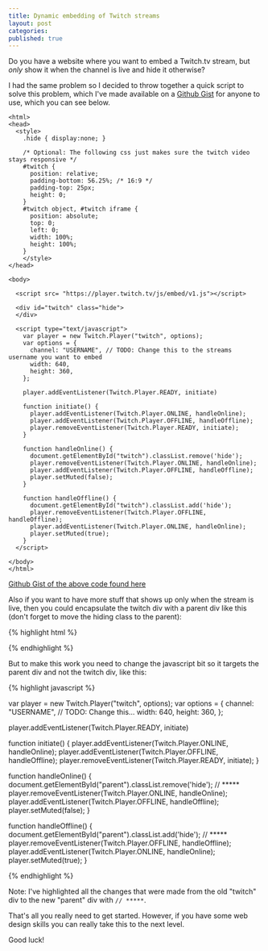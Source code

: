 ```yaml
---
title: Dynamic embedding of Twitch streams
layout: post
categories:
published: true
---
```


Do you have a website where you want to embed a Twitch.tv stream, but *only* show it when the channel is live and hide it otherwise?

I had the same problem so I decided to throw together a quick script to solve this problem, which I've made available on a [Github Gist](https://gist.github.com/momeenme/f5323765e3358ae27d4a97eb2d63aa3c) for anyone to use, which you can see below.

```
<html>
<head>
  <style>
    .hide { display:none; }

    /* Optional: The following css just makes sure the twitch video stays responsive */
    #twitch {
      position: relative;
      padding-bottom: 56.25%; /* 16:9 */
      padding-top: 25px;
      height: 0;
    }
    #twitch object, #twitch iframe {
      position: absolute;
      top: 0;
      left: 0;
      width: 100%;
      height: 100%;
    }
    </style>
</head>

<body>

  <script src= "https://player.twitch.tv/js/embed/v1.js"></script>

  <div id="twitch" class="hide">
  </div>

  <script type="text/javascript">
    var player = new Twitch.Player("twitch", options);
    var options = {
      channel: "USERNAME", // TODO: Change this to the streams username you want to embed
      width: 640,
      height: 360,
    };

    player.addEventListener(Twitch.Player.READY, initiate)

    function initiate() {
      player.addEventListener(Twitch.Player.ONLINE, handleOnline);
      player.addEventListener(Twitch.Player.OFFLINE, handleOffline);
      player.removeEventListener(Twitch.Player.READY, initiate);
    }

    function handleOnline() {
      document.getElementById("twitch").classList.remove('hide');
      player.removeEventListener(Twitch.Player.ONLINE, handleOnline);
      player.addEventListener(Twitch.Player.OFFLINE, handleOffline);
      player.setMuted(false);
    }

    function handleOffline() {
      document.getElementById("twitch").classList.add('hide');
      player.removeEventListener(Twitch.Player.OFFLINE, handleOffline);
      player.addEventListener(Twitch.Player.ONLINE, handleOnline);
      player.setMuted(true);
    }
  </script>

</body>
</html>
```

[Github Gist of the above code found here](https://gist.github.com/momeenme/f5323765e3358ae27d4a97eb2d63aa3c)

Also if you want to have more stuff that shows up only when the stream is live, then you could encapsulate the twitch div with a parent div like this (don't forget to move the hiding class to the parent):

{% highlight html %}
<div id="parent" class="hide"> <!-- named parent for demonstration purposes, you can name it whatever you want -->

<!-- Here you can place anything you want to show above the embedded stream -->

<div id="twitch">
</div>

<!-- Here you can place anything you want to show underneath the embedded stream -->

</div>

{% endhighlight %}

But to make this work you need to change the javascript bit so it targets the parent div and not the twitch div, like this:

{% highlight javascript %}

var player = new Twitch.Player("twitch", options);
var options = {
  channel: "USERNAME", // TODO: Change this...
  width: 640,
  height: 360,
};

player.addEventListener(Twitch.Player.READY, initiate)

function initiate() {
  player.addEventListener(Twitch.Player.ONLINE, handleOnline);
  player.addEventListener(Twitch.Player.OFFLINE, handleOffline);
  player.removeEventListener(Twitch.Player.READY, initiate);
}

function handleOnline() {
  document.getElementById("parent").classList.remove('hide'); // *****
  player.removeEventListener(Twitch.Player.ONLINE, handleOnline);
  player.addEventListener(Twitch.Player.OFFLINE, handleOffline);
  player.setMuted(false);
}

function handleOffline() {
  document.getElementById("parent").classList.add('hide'); // *****
  player.removeEventListener(Twitch.Player.OFFLINE, handleOffline);
  player.addEventListener(Twitch.Player.ONLINE, handleOnline);
  player.setMuted(true);
}

{% endhighlight %}

Note: I've highlighted all the changes that were made from the old "twitch" div to the new "parent" div with `// *****`.

That's all you really need to get started. However, if you have some web design skills you can really take this to the next level.

Good luck!